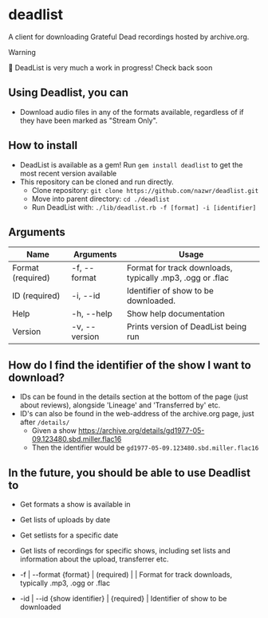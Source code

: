# deadlist
A client for downloading Grateful Dead recordings hosted by archive.org.

> [!WARNING]  
> 🚧 DeadList is very much a work in progress!
> Check back soon

## Using Deadlist, you can
* Download audio files in any of the formats available, regardless of if they have been marked as "Stream Only".

## How to install
* DeadList is available as a gem! Run `gem install deadlist` to get the most recent version available
* This repository can be cloned and run directly.
  * Clone repository: `git clone https://github.com/nazwr/deadlist.git`
  * Move into parent directory: `cd ./deadlist`
  * Run DeadList with: `./lib/deadlist.rb -f [format] -i [identifier]`

## Arguments
| Name              | Arguments     | Usage                                                      |
| ----------------- | ------------- | ---------------------------------------------------------- |
| Format (required) | -f, --format  | Format for track downloads, typically .mp3, .ogg or .flac  |
| ID (required)     | -i, --id      | Identifier of show to be downloaded.                       |
| Help              | -h, --help    | Show help documentation                                    |
| Version           | -v, --version | Prints version of DeadList being run                       |


## How do I find the identifier of the show I want to download?
* IDs can be found in the details section at the bottom of the page (just about reviews), alongside 'Lineage' and 'Transferred by' etc.
* ID's can also be found in the web-address of the archive.org page, just after `/details/`
  * Given a show https://archive.org/details/gd1977-05-09.123480.sbd.miller.flac16
  * Then the identifier would be `gd1977-05-09.123480.sbd.miller.flac16` 

## In the future, you should be able to use Deadlist to
* Get formats a show is available in
* Get lists of uploads by date
* Get setlists for a specific date
* Get lists of recordings for specific shows, including set lists and information about the upload, transferrer etc.




* -f | --format {format} | (required) | | Format for track downloads, typically .mp3, .ogg or .flac
* -id | --id {show identifier} | {required} | Identifier of show to be downloaded
